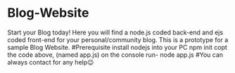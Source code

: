 # Blog-Website
Start your Blog today!
Here you will find a node.js coded back-end and ejs coded front-end for your personal/community blog.
This is a prototype for a sample Blog Website.
#Prerequisite
install nodejs into your PC
npm init
copt the code above, (named app.js)
on the console run- node app.js
#You can always contact for any help😉
